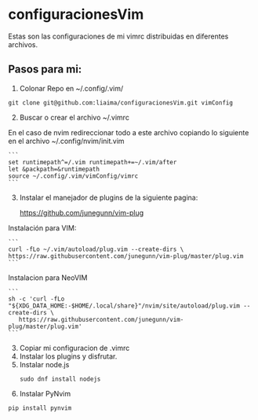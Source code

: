 # configuracionesVim
Estas son las configuraciones de mi vimrc distribuidas en diferentes archivos.

## Pasos para mi:

1. Colonar Repo en ~/.config/.vim/
```
git clone git@github.com:liaima/configuracionesVim.git vimConfig
```
2. Buscar o crear el archivo ~/.vimrc
 
  En el caso de nvim redireccionar todo a este archivo copiando lo siguiente en el archivo ~/.config/nvim/init.vim
    
    ```
    set runtimepath^=/.vim runtimepath+=~/.vim/after
    let &packpath=&runtimepath
    source ~/.config/.vim/vimConfig/vimrc
    ```

3. Instalar el manejador de plugins de la siguiente pagina:

    https://github.com/junegunn/vim-plug

  Instalación para VIM:

    ```
    curl -fLo ~/.vim/autoload/plug.vim --create-dirs \
    https://raw.githubusercontent.com/junegunn/vim-plug/master/plug.vim
    ```

  Instalacion para NeoVIM

    ```
    sh -c 'curl -fLo "${XDG_DATA_HOME:-$HOME/.local/share}"/nvim/site/autoload/plug.vim --create-dirs \
       https://raw.githubusercontent.com/junegunn/vim-plug/master/plug.vim'
    ```

3. Copiar mi configuracion de .vimrc
5. Instalar los plugins y disfrutar.
6. Instalar node.js
    ```
    sudo dnf install nodejs
    ```
7. Instalar PyNvim
```
pip install pynvim
```
